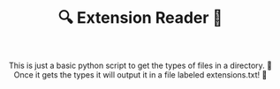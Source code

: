 <h1 align="center">🔍 Extension Reader 🔎</h1>
<br />
<p align="center">This is just a basic python script to get the types of files in a directory. 📁
<br />
  Once it gets the types it will output it in a file labeled extensions.txt! 📝
</p>
